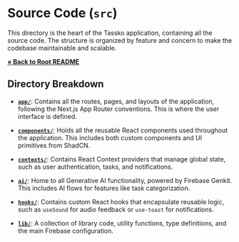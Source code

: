 # Source Code (`src`)

This directory is the heart of the Tassko application, containing all the source code. The structure is organized by feature and concern to make the codebase maintainable and scalable.

[**&laquo; Back to Root README**](../README.md)

## Directory Breakdown

-   [**`app/`**](./app/README.md): Contains all the routes, pages, and layouts of the application, following the Next.js App Router conventions. This is where the user interface is defined.

-   [**`components/`**](./components/README.md): Holds all the reusable React components used throughout the application. This includes both custom components and UI primitives from ShadCN.

-   [**`contexts/`**](./contexts/README.md): Contains React Context providers that manage global state, such as user authentication, tasks, and notifications.

-   [**`ai/`**](./ai/README.md): Home to all Generative AI functionality, powered by Firebase Genkit. This includes AI flows for features like task categorization.

-   [**`hooks/`**](./hooks): Contains custom React hooks that encapsulate reusable logic, such as `useSound` for audio feedback or `use-toast` for notifications.

-   [**`lib/`**](./lib/README.md): A collection of library code, utility functions, type definitions, and the main Firebase configuration.
